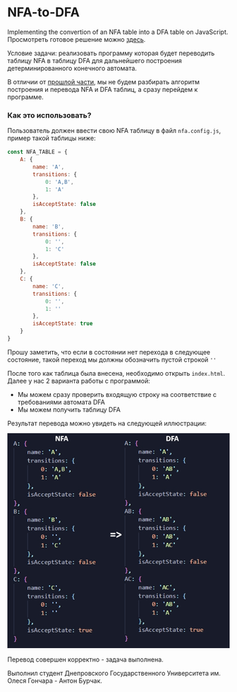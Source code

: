 # NFA-to-DFA
Implementing the convertion of an NFA table into a DFA table on JavaScript.
Просмотреть готовое решение можно [здесь](https://github.com/AntonBurchak/Deterministic-finite-automata).

Условие задачи: реализовать программу которая будет переводить таблицу NFA  в таблицу DFA для дальнейшего построения детерминированного конечного автомата.

В отличии от [прошлой части](https://github.com/AntonBurchak/Deterministic-finite-automata), мы не будем разбирать алгоритм построения и перевода NFA и DFA таблиц, а сразу перейдем к программе.
### Как это использовать?
Пользователь должен ввести свою NFA таблицу в файл ```nfa.config.js```, пример такой таблицы ниже:
```javascript
const NFA_TABLE = {
    A: {
        name: 'A',
        transitions: {
            0: 'A,B',
            1: 'A'
        },
        isAcceptState: false
    },
    B: {
        name: 'B',
        transitions: {
            0: '',
            1: 'C'
        },
        isAcceptState: false
    },
    C: {
        name: 'C',
        transitions: {
            0: '',
            1: ''
        },
        isAcceptState: true
    }
}
```
Прошу заметить, что если в состоянии нет перехода в следующее состояние, такой переход мы должны обозначить пустой строкой `''`

После того как таблица была внесена, необходимо открыть `index.html`. Далее у нас 2 варианта работы с программой:
* Мы можем сразу проверить входящую строку на соответствие с требованиями автомата DFA
* Мы можем получить таблицу DFA

Результат перевода можно увидеть на следующей иллюстрации:

![Иллюстрация к проекту](https://github.com/AntonBurchak/NFA-to-DFA/blob/master/dist/img/NFADFA.jpg)


Перевод совершен корректно - задача выполнена.

Выполнил студент Днепровского Государственного Университета им. Олеся Гончара - Антон Бурчак.
